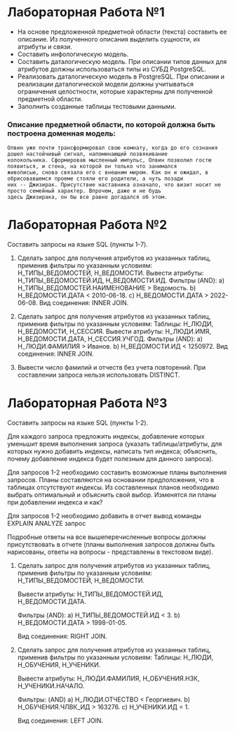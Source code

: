 # Лабораторная Работа №1
 * На основе предложенной предметной области (текста) составить ее описание. Из полученного описания выделить сущности, их атрибуты и связи.
 * Составить инфологическую модель.
 * Составить даталогическую модель. При описании типов данных для атрибутов должны использоваться типы из СУБД PostgreSQL.
 * Реализовать даталогическую модель в PostgreSQL. При описании и реализации даталогической модели должны учитываться ограничения целостности, которые характерны для полученной предметной области.
 * Заполнить созданные таблицы тестовыми данными.
 
 ### Описание предметной области, по которой должна быть построена доменная модель:

  ```
  Олвин уже почти трансформировал свою комнату, когда до его сознания дошел настойчивый сигнал, напоминающий позвякивание
  колокольчика. Сформировав мысленный импульс, Олвин позволил гостю появиться, и стена, на которой он только что занимался 
  живописью, снова связала его с внешним миром. Как он и ожидал, в обрисовавшемся проеме стояли его родители, а чуть позади
  них -- Джизирак. Присутствие наставника означало, что визит носит не просто семейный характер. Впрочем, даже и не будь 
  здесь Джизирака, он бы все равно догадался об этом. 
  ```

# Лабораторная Работа №2

 Составить запросы на языке SQL (пункты 1-7).

 1) Сделать запрос для получения атрибутов из указанных таблиц, применив фильтры по указанным условиям:
   Н_ТИПЫ_ВЕДОМОСТЕЙ, Н_ВЕДОМОСТИ.
   Вывести атрибуты: Н_ТИПЫ_ВЕДОМОСТЕЙ.ИД, Н_ВЕДОМОСТИ.ИД.
   Фильтры (AND):
   a) Н_ТИПЫ_ВЕДОМОСТЕЙ.НАИМЕНОВАНИЕ > Ведомость.
   b) Н_ВЕДОМОСТИ.ДАТА < 2010-06-18.
   c) Н_ВЕДОМОСТИ.ДАТА > 2022-06-08.
   Вид соединения: INNER JOIN.
   
 2) Сделать запрос для получения атрибутов из указанных таблиц, применив фильтры по указанным условиям:
   Таблицы: Н_ЛЮДИ, Н_ВЕДОМОСТИ, Н_СЕССИЯ.
   Вывести атрибуты: Н_ЛЮДИ.ИМЯ, Н_ВЕДОМОСТИ.ДАТА, Н_СЕССИЯ.УЧГОД.
   Фильтры (AND):
   a) Н_ЛЮДИ.ФАМИЛИЯ > Иванов.
   b) Н_ВЕДОМОСТИ.ИД < 1250972.
   Вид соединения: INNER JOIN.
 3) Вывести число фамилий и отчеств без учета повторений. При составлении запроса нельзя использовать DISTINCT.

# Лабораторная Работа №3

Составить запросы на языке SQL (пункты 1-2).

Для каждого запроса предложить индексы, добавление которых уменьшит время выполнения запроса (указать таблицы/атрибуты, для которых нужно добавить индексы, написать тип индекса; объяснить, почему добавление индекса будет полезным для данного запроса).

Для запросов 1-2 необходимо составить возможные планы выполнения запросов. Планы составляются на основании предположения, что в таблицах отсутствуют индексы. Из составленных планов необходимо выбрать оптимальный и объяснить свой выбор.
Изменятся ли планы при добавлении индекса и как?

Для запросов 1-2 необходимо добавить в отчет вывод команды EXPLAIN ANALYZE запрос

Подробные ответы на все вышеперечисленные вопросы должны присутствовать в отчете (планы выполнения запросов должны быть нарисованы, ответы на вопросы - представлены в текстовом виде).

1. Сделать запрос для получения атрибутов из указанных таблиц, применив фильтры по указанным условиям:
   Н_ТИПЫ_ВЕДОМОСТЕЙ, Н_ВЕДОМОСТИ.
   
   Вывести атрибуты: Н_ТИПЫ_ВЕДОМОСТЕЙ.ИД, Н_ВЕДОМОСТИ.ДАТА.
   
   Фильтры (AND):
   a) Н_ТИПЫ_ВЕДОМОСТЕЙ.ИД < 3.
   b) Н_ВЕДОМОСТИ.ДАТА > 1998-01-05.
   
   Вид соединения: RIGHT JOIN.


2. Сделать запрос для получения атрибутов из указанных таблиц, применив фильтры по указанным условиям:
   Таблицы: Н_ЛЮДИ, Н_ОБУЧЕНИЯ, Н_УЧЕНИКИ.
   
   Вывести атрибуты: Н_ЛЮДИ.ФАМИЛИЯ, Н_ОБУЧЕНИЯ.НЗК, Н_УЧЕНИКИ.НАЧАЛО.
   
   Фильтры: (AND)
   a) Н_ЛЮДИ.ОТЧЕСТВО < Георгиевич.
   b) Н_ОБУЧЕНИЯ.ЧЛВК_ИД > 163276.
   c) Н_УЧЕНИКИ.ИД = 1.
   
   Вид соединения: LEFT JOIN.
